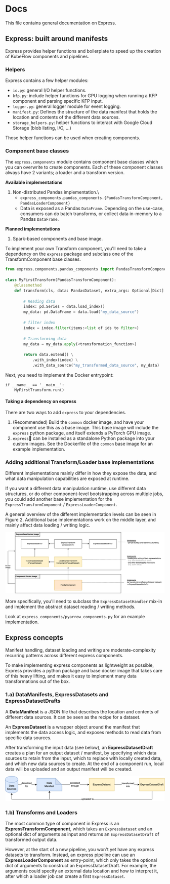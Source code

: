 # Docs

This file contains general documentation on Express.

## Express: built around manifests

Express provides helper functions and boilerplate to speed up the creation of KubeFlow components and pipelines.

### Helpers

Express contains a few helper modules:

- `io.py`: general I/O helper functions.
- `kfp.py`: include helper functions for GPU logging when running a KFP component and parsing specific KFP input.
- `logger.py`: general logger module for event logging.
- `manifest.py`: Defines the structure of the data manifest that holds the location and contents of the different data sources.
- `storage_helpers.py`: helper functions to interact with Google Cloud Storage (blob listing, I/O, ...)

Those helper functions can be used when creating components.

### Component base classes

The `express.components` module contains component base classes which you can overwrite to create components. Each of these component classes always have 2 variants; a loader and a transform version.

**Available implementations**
1. Non-distributed Pandas implementation.\
    - `express_components.pandas_components.{PandasTransformComponent, PandasLoaderComponent}`
    - Data is exposed as a Pandas `DataFrame`. Depending on the use-case, consumers can do batch transforms, or collect data in-memory to a Pandas `DataFrame`.

**Planned implementations**
1. Spark-based components and base image.

To implement your own Transform component, you'll need to take a dependency on the `express` package and subclass one of the TransformComponent base classes. 

```python
from express.components.pandas_components import PandasTransformComponent, PandasDataset, PandasDatasetDraft

class MyFirstTransform(PandasTransformComponent):
    @classmethod
    def transform(cls, data: PandasDataset, extra_args: Optional[Dict] = None) -> PandasDatasetDraft:
        
        # Reading data
        index: pd.Series = data.load_index()
        my_data: pd.DataFrame = data.load("my_data_source")
        
        # filter index 
        index = index.filter(items:<list of ids to filter>)
        
        # Transforming data
        my_data = my_data.apply(<transformation_function>)
       
        return data.extend() \
            .with_index(index) \
            .with_data_source("my_transformed_data_source", my_data)
```

Next, you need to implement the Docker entrypoint:

```
if __name__ == '__main__':
    MyFirstTransform.run()
```

#### Taking a dependency on express
There are two ways to add `express` to your dependencies.

1. (Recommended) Build the `common` docker image, and have your component use this as a base image. This base image will include the `express` python package, and itself extends a PyTorch GPU image.
2. `express` can be installed as a standalone Python package into your custom images. See the Dockerfile of the `common` base image for an example implementation.

### Adding additional Transform/Loader base implementations

Different implementations mainly differ in how they expose the data, and what data manipulation capabilities are exposed at runtime.

If you want a different data manipulation runtime, use different data structures, or do other component-level bootstrapping across multiple jobs, you could add another base implementation for the `ExpressTransformComponent` / `ExpressLoaderComponent`.

A general overview of the different implementation levels can be seen in Figure 2. Additional base implementations work on the middle layer, and mainly affect data loading / writing logic.

![Figure 2. Express component class hierarchy](class-hierarchy.png)

More specifically, you'll need to subclass the `ExpressDatasetHandler` mix-in and implement the abstract dataset reading / writing methods.

Look at `express_components/pyarrow_components.py` for an example implementation.

## Express concepts

Manifest handling, dataset loading and writing are moderate-complexity recurring patterns across different express components.

To make implementing express components as lightweight as possible, Express provides a python package and base docker image that takes care of this heavy lifting, and makes it easy to implement many data transformations out of the box.

### 1.a) DataManifests, ExpressDatasets and ExpressDatasetDrafts
A **DataManifest** is a JSON file that describes the location and contents of different data sources. It can be seen as the recipe for a dataset.

An **ExpressDataset** is a wrapper object around the manifest that implements the data access logic, and exposes methods to read data from specific data sources.

After transforming the input data (see below), an **ExpressDatasetDraft** creates a plan for an output dataset / manifest, by specifying which data sources to retain from the input, which to replace with locally created data, and which new data sources to create. At the end of a component run, local data will be uploaded and an output manifest will be created.

![Figure 1. Relation between different dataset concepts](data-flow.png)

### 1.b) Transforms and Loaders
The most common type of component in Express is an **ExpressTransformComponent**, which takes an `ExpressDataset` and an optional dict of arguments as input and returns an `ExpressDatasetDraft` of transformed output data.

However, at the start of a new pipeline, you won't yet have any express datasets to transform. Instead, an express pipeline can use an **ExpressLoaderComponent** as entry-point, which only takes the optional dict of arguments to construct an ExpressDatasetDraft. For example, the arguments could specify an external data location and how to interpret it, after which a loader job can create a first `ExpressDataset`.